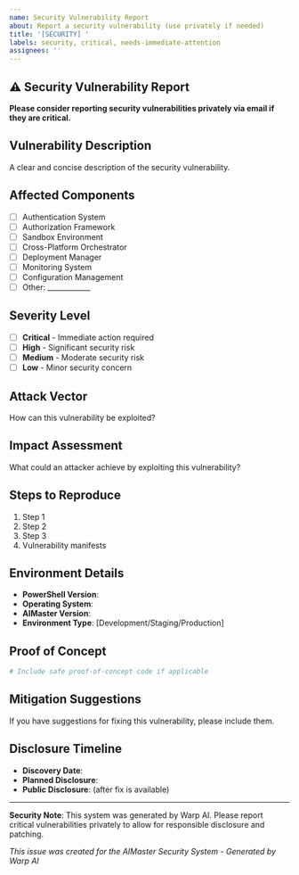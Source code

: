 ```yaml
---
name: Security Vulnerability Report
about: Report a security vulnerability (use privately if needed)
title: '[SECURITY] '
labels: security, critical, needs-immediate-attention
assignees: ''
---
```


## ⚠️ Security Vulnerability Report

**Please consider reporting security vulnerabilities privately via email if they are critical.**

## Vulnerability Description
A clear and concise description of the security vulnerability.

## Affected Components
- [ ] Authentication System
- [ ] Authorization Framework
- [ ] Sandbox Environment
- [ ] Cross-Platform Orchestrator
- [ ] Deployment Manager
- [ ] Monitoring System
- [ ] Configuration Management
- [ ] Other: ____________

## Severity Level
- [ ] **Critical** - Immediate action required
- [ ] **High** - Significant security risk
- [ ] **Medium** - Moderate security risk
- [ ] **Low** - Minor security concern

## Attack Vector
How can this vulnerability be exploited?

## Impact Assessment
What could an attacker achieve by exploiting this vulnerability?

## Steps to Reproduce
1. Step 1
2. Step 2
3. Step 3
4. Vulnerability manifests

## Environment Details
- **PowerShell Version**: 
- **Operating System**: 
- **AIMaster Version**: 
- **Environment Type**: [Development/Staging/Production]

## Proof of Concept
```powershell
# Include safe proof-of-concept code if applicable
```

## Mitigation Suggestions
If you have suggestions for fixing this vulnerability, please include them.

## Disclosure Timeline
- **Discovery Date**: 
- **Planned Disclosure**: 
- **Public Disclosure**: (after fix is available)

---
**Security Note**: This system was generated by Warp AI. Please report critical vulnerabilities privately to allow for responsible disclosure and patching.

*This issue was created for the AIMaster Security System - Generated by Warp AI*
